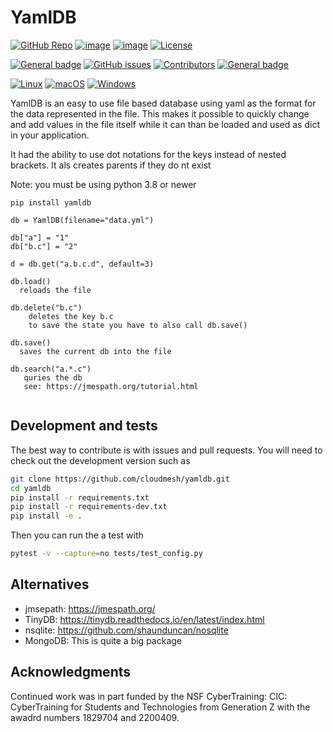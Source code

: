 YamlDB
======

[![GitHub Repo](https://img.shields.io/badge/github-repo-green.svg)](https://github.com/cloudmesh/yamldb)
[![image](https://img.shields.io/pypi/pyversions/yamldb.svg)](https://pypi.org/project/yamldb)
[![image](https://img.shields.io/pypi/v/yamldb.svg)](https://pypi.org/project/yamldb/)
[![License](https://img.shields.io/badge/License-Apache%202.0-blue.svg)](https://opensource.org/licenses/Apache-2.0)

[![General badge](https://img.shields.io/badge/Status-Production-<COLOR>.svg)](https://shields.io/)
[![GitHub issues](https://img.shields.io/github/issues/cloudmesh/yamldb.svg)](https://github.com/cloudmesh/yamldb/issues)
[![Contributors](https://img.shields.io/github/contributors/cloudmesh/yamldb.svg)](https://github.com/cloudmesh/yamldb/graphs/contributors)
[![General badge](https://img.shields.io/badge/Other-repos-<COLOR>.svg)](https://github.com/cloudmesh)


[![Linux](https://img.shields.io/badge/OS-Linux-orange.svg)](https://www.linux.org/)
[![macOS](https://img.shields.io/badge/OS-macOS-lightgrey.svg)](https://www.apple.com/macos)
[![Windows](https://img.shields.io/badge/OS-Windows-blue.svg)](https://www.microsoft.com/windows)


YamlDB is an easy to use file based database using yaml as the format for the
data represented in the file. This makes it possible to quickly change and add
values in the file itself while it can than be loaded and used as dict in your
application.

It had the ability to use dot notations for the keys instead of nested brackets.
It als creates parents if they do nt exist

Note: you must be using python 3.8 or newer

```
pip install yamldb

db = YamlDB(filename="data.yml")

db["a"] = "1"
db["b.c"] = "2"

d = db.get("a.b.c.d", default=3)

db.load()
  reloads the file
  
db.delete("b.c")
    deletes the key b.c
    to save the state you have to also call db.save()
    
db.save()
  saves the current db into the file

db.search("a.*.c")
   quries the db
   see: https://jmespath.org/tutorial.html
   
```

## Development and tests

The best way to contribute is with issues and pull requests. You will need to check out the development version such as

```bash
git clone https://github.com/cloudmesh/yamldb.git
cd yamldb
pip install -r requirements.txt
pip install -r requirements-dev.txt
pip install -e .
```

Then you can run the a test with 

```bash
pytest -v --capture=no tests/test_config.py
```

## Alternatives

* jmsepath: <https://jmespath.org/>
* TinyDB:   <https://tinydb.readthedocs.io/en/latest/index.html>
* nsqlite:  <https://github.com/shaunduncan/nosqlite>
* MongoDB:  This is quite a big package

## Acknowledgments

Continued work was in part funded by the NSF
CyberTraining: CIC: CyberTraining for Students and Technologies
from Generation Z with the awadrd numbers 1829704 and 2200409.

